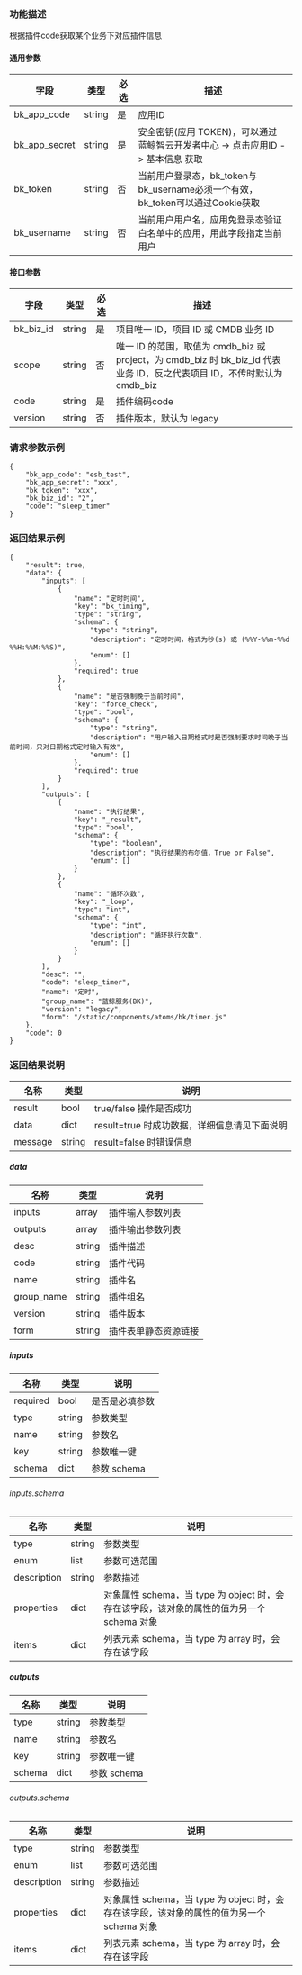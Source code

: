 ### 功能描述

根据插件code获取某个业务下对应插件信息

#### 通用参数

|   字段           |  类型       | 必选     |  描述             |
|-----------------|-------------|---------|------------------|
|   bk_app_code   |   string    |   是    |  应用ID |
|   bk_app_secret |   string    |   是    |  安全密钥(应用 TOKEN)，可以通过 蓝鲸智云开发者中心 -> 点击应用ID -> 基本信息 获取 |
|   bk_token      |   string    |   否    |  当前用户登录态，bk_token与bk_username必须一个有效，bk_token可以通过Cookie获取  |
|   bk_username   |   string    |   否    |  当前用户用户名，应用免登录态验证白名单中的应用，用此字段指定当前用户              |

#### 接口参数

| 字段          |  类型       | 必选   |  描述             |
|-----------------|-------------|---------|------------------|
|   bk_biz_id       |   string     |   是   |  项目唯一 ID，项目 ID 或 CMDB 业务 ID |
|   scope           |   string     |   否   |  唯一 ID 的范围，取值为 cmdb_biz 或 project，为 cmdb_biz 时 bk_biz_id 代表业务 ID，反之代表项目 ID，不传时默认为 cmdb_biz |
|   code            |   string     |   是   |  插件编码code |
|   version         |   string     |   否   |  插件版本，默认为 legacy | 


### 请求参数示例

```
{
    "bk_app_code": "esb_test",
    "bk_app_secret": "xxx",
    "bk_token": "xxx",
    "bk_biz_id": "2",
    "code": "sleep_timer"
}
```

### 返回结果示例

```
{
    "result": true,
    "data": {
        "inputs": [
            {
                "name": "定时时间",
                "key": "bk_timing",
                "type": "string",
                "schema": {
                    "type": "string",
                    "description": "定时时间，格式为秒(s) 或 (%%Y-%%m-%%d %%H:%%M:%%S)",
                    "enum": []
                },
                "required": true
            },
            {
                "name": "是否强制晚于当前时间",
                "key": "force_check",
                "type": "bool",
                "schema": {
                    "type": "string",
                    "description": "用户输入日期格式时是否强制要求时间晚于当前时间，只对日期格式定时输入有效",
                    "enum": []
                },
                "required": true
            }
        ],
        "outputs": [
            {
                "name": "执行结果",
                "key": "_result",
                "type": "bool",
                "schema": {
                    "type": "boolean",
                    "description": "执行结果的布尔值，True or False",
                    "enum": []
                }
            },
            {
                "name": "循环次数",
                "key": "_loop",
                "type": "int",
                "schema": {
                    "type": "int",
                    "description": "循环执行次数",
                    "enum": []
                }
            }
        ],
        "desc": "",
        "code": "sleep_timer",
        "name": "定时",
        "group_name": "蓝鲸服务(BK)",
        "version": "legacy",
        "form": "/static/components/atoms/bk/timer.js"
    },
    "code": 0
}
```

### 返回结果说明
|   名称   |  类型  |           说明             |
| ------------ | ---------- | ------------------------------ |
|  result      |    bool    |      true/false 操作是否成功     |
|  data        |    dict      |      result=true 时成功数据，详细信息请见下面说明     |
|  message        |    string      |      result=false 时错误信息     |

##### data
|   名称   |  类型  |           说明             |
| ------------ | ---------- | ------------------------------ |
|  inputs      |    array    |      插件输入参数列表    |
|  outputs      |    array    |      插件输出参数列表    |
|  desc      |    string    |      插件描述    |
|  code      |    string    |      插件代码    |
|  name      |    string    |      插件名    |
|  group_name      |    string    |      插件组名    |
|  version      |    string    |      插件版本    |
|  form         |    string    |      插件表单静态资源链接    |

##### inputs

|   名称   |  类型  |           说明             |
| ------------ | ---------- | ------------------------------ |
| required | bool | 是否是必填参数 |
| type | string | 参数类型 |
| name | string | 参数名 |
| key | string | 参数唯一键 |
| schema | dict | 参数 schema |

###### inputs.schema

|   名称   |  类型  |           说明             |
| ------------ | ---------- | ------------------------------ |
| type | string | 参数类型 |
| enum | list | 参数可选范围 |
|  description      |    string    |   参数描述   |
| properties | dict | 对象属性 schema，当 type 为 object 时，会存在该字段，该对象的属性的值为另一个 schema 对象  |
| items | dict | 列表元素 schema，当 type 为 array 时，会存在该字段 |

##### outputs

|   名称   |  类型  |           说明             |
| ------------ | ---------- | ------------------------------ |
| type | string | 参数类型 |
| name | string | 参数名 |
| key | string | 参数唯一键 |
| schema | dict | 参数 schema |

###### outputs.schema

|   名称   |  类型  |           说明             |
| ------------ | ---------- | ------------------------------ |
| type | string | 参数类型 |
| enum | list | 参数可选范围 |
|  description      |    string    |   参数描述   |
| properties | dict | 对象属性 schema，当 type 为 object 时，会存在该字段，该对象的属性的值为另一个 schema 对象  |
| items | dict | 列表元素 schema，当 type 为 array 时，会存在该字段 |